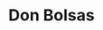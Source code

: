 ---
id: "classiques"
image: 
  src: "/src/images/classiques.png"
  alt: "classiques web"
title: "Don Bolsas"
platform: "Shopify"
location: "USA, New York"
year: "2023"
tech: "Hydrogen"
show_title: false
secondary_link: { text: "", href: ""}
url: "https://classiques.com"
description: Custom made fully functional e-commerce site developed with Shopify's latests technology Hydrogen. Using Remix 2.0 as 
            a framework it is possible to integrate Shopify's backend system with super fast server side rendering and hydration to deliver
            astounding experiences. Not only the site is designed with precious care but also the code remains readable, stable
            and with minor complexity to allow further features and easy mantainance. The user experience then becomes a wonderful experience with
            fast loads and easy interaction. The store sells high quality products for a personal brand based in the U.S.
---